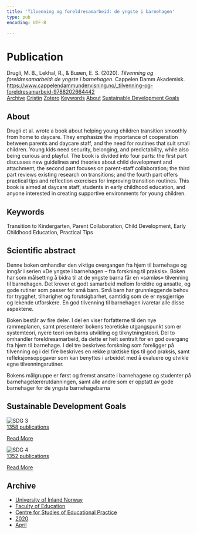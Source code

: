 ```yaml
---
title: 'Tilvenning og foreldresamarbeid: de yngste i barnehagen'
type: pub
encoding: UTF-8

---
```

<h1>Publication</h1>
<article id="csl-bib-container-4FLE74QT" class="csl-bib-container">
  <div class="csl-bib-body"> <div class="csl-entry">Drugli, M. B., Lekhal, R., &#38; Buøen, E. S. (2020). <i>Tilvenning og foreldresamarbeid: de yngste i barnehagen</i>. Cappelen Damm Akademisk. <a href="https://www.cappelendammundervisning.no/_tilvenning-og-foreldresamarbeid-9788202664442">https://www.cappelendammundervisning.no/_tilvenning-og-foreldresamarbeid-9788202664442</a></div> </div>
  <div class="csl-bib-buttons">
    <a href="#taxonomy-article-4FLE74QT" alt="archive" class="csl-bib-button">Archive</a>
    <a href="https://app.cristin.no/results/show.jsf?id=1808071" alt="Cristin" class="csl-bib-button">Cristin</a>
    <a href="http://zotero.org/groups/5881554/items/4FLE74QT" alt="Zotero" class="csl-bib-button">Zotero</a>
    <a href="#keywords-article-4FLE74QT" alt="keywords" class="csl-bib-button">Keywords</a>
    <a href="#about-article-4FLE74QT" alt="about_pub" class="csl-bib-button">About</a>
    <a href="#sdg-article-4FLE74QT" alt="sdg" class="csl-bib-button">Sustainable Development Goals</a>
  </div>
  <div id="csl-bib-meta-container-4FLE74QT"></div>
</article>
<div id="csl-bib-meta-4FLE74QT" class="csl-bib-meta">
  <article id="about-article-4FLE74QT" class="about_pub-article">
    <h1>About</h1>
    Drugli et al. wrote a book about helping young children transition smoothly from home to daycare. They emphasize the importance of cooperation between parents and daycare staff, and the need for routines that suit small children. Young kids need security, belonging, and predictability, while also being curious and playful. The book is divided into four parts: the first part discusses new guidelines and theories about child development and attachment; the second part focuses on parent-staff collaboration; the third part reviews existing research on transitions; and the fourth part offers practical tips and reflection exercises for improving transition routines. This book is aimed at daycare staff, students in early childhood education, and anyone interested in creating supportive environments for young children.
  </article>
  <article id="keywords-article-4FLE74QT" class="keywords-article">
    <h1>Keywords</h1>
    Transition to Kindergarten, Parent Collaboration, Child Development, Early Childhood Education, Practical Tips
  </article>
  <article id="abstract-article-4FLE74QT" class="abstract-article">
    <h1>Scientific abstract</h1>
    Denne boken omhandler den viktige overgangen fra hjem til barnehage og inngår i serien «De yngste i barnehagen – fra forskning til praksis». Boken har som målsetting å bidra til at de yngste barna får en «sømløs» tilvenning til barnehagen. Det krever et godt samarbeid mellom foreldre og ansatte, og gode rutiner som passer for små barn. Små barn har grunnleggende behov for trygghet, tilhørighet og forutsigbarhet, samtidig som de er nysgjerrige og lekende utforskere. En god tilvenning til barnehagen ivaretar alle disse aspektene. 
 
Boken består av fire deler. I del en viser forfatterne til den nye rammeplanen, samt presenterer bokens teoretiske utgangspunkt som er systemteori, nyere teori om barns utvikling og tilknytningsteori. Del to omhandler foreldresamarbeid, da dette er helt sentralt for en god overgang fra hjem til barnehage. I del tre beskrives forskning som foreligger på tilvenning og i del fire beskrives en rekke praktiske tips til god praksis, samt refleksjonsoppgaver som kan benyttes i arbeidet med å evaluere og utvikle egne tilvenningsrutiner. 
 
Bokens målgruppe er først og fremst ansatte i barnehagene og studenter på barnehagelærerutdanningen, samt alle andre som er opptatt av gode barnehager for de yngste barnehagebarna
  </article>
  <article id="sdg-article-4FLE74QT" class="sdg-article">
    <h1>Sustainable Development Goals</h1>
    <div class="sdg-container"><div id="sdg3" class="sdg">
        <img src="{{< params subfolder >}}images/sdg/sdg03_en.png" class="image" alt="SDG 3">
        <div class="sdg-overlay">
          <a href="{{< params subfolder >}}en/archive/?sdg=3#archive" class="sdg-publication-count"><span>1358</span> publications</a>
          <p><a href="https://sdgs.un.org/goals/goal3" class="sdg-read-more">Read More</a></p>
        </div>
      </div> <div id="sdg4" class="sdg">
        <img src="{{< params subfolder >}}images/sdg/sdg04_en.png" class="image" alt="SDG 4">
        <div class="sdg-overlay">
          <a href="{{< params subfolder >}}en/archive/?sdg=4#archive" class="sdg-publication-count"><span>1352</span> publications</a>
          <p><a href="https://sdgs.un.org/goals/goal4" class="sdg-read-more">Read More</a></p>
        </div>
      </div></div>
  </article>
  <article id="taxonomy-article-4FLE74QT" class="taxonomy-article">
    <h1>Archive</h1>
    <ul>
      <li><a href="{{< params subfolder >}}en/archive/?key=3DCRN523">University of Inland Norway</a></li>
      <li><a href="{{< params subfolder >}}en/archive/?key=WYNZA47F">Faculty of Education</a></li>
      <li><a href="{{< params subfolder >}}en/archive/?key=G3SEU2Z2">Centre for Studies of Educational Practice</a></li>
      <li><a href="{{< params subfolder >}}en/archive/?key=44NWEDHM">2020</a></li>
      <li><a href="{{< params subfolder >}}en/archive/?key=PDACHBYN">April</a></li>
    </ul>
  </article>
</div>
